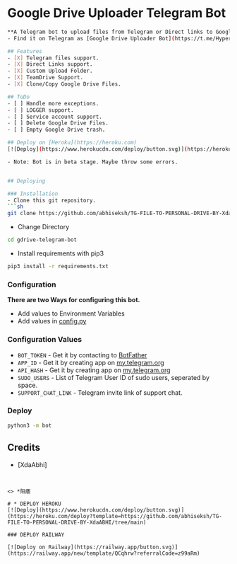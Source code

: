 # Google Drive Uploader Telegram Bot
```sh
**A Telegram bot to upload files from Telegram or Direct links to Google Drive.**
- Find it on Telegram as [Google Drive Uploader Bot](https://t.me/HyperDestroyerbot)

## Features
- [X] Telegram files support.
- [X] Direct Links support.
- [X] Custom Upload Folder.
- [X] TeamDrive Support.
- [X] Clone/Copy Google Drive Files.

## ToDo 
- [ ] Handle more exceptions.
- [ ] LOGGER support.
- [ ] Service account support.
- [ ] Delete Google Drive Files.
- [ ] Empty Google Drive trash.

## Deploy on [Heroku](https://heroku.com)
[![Deploy](https://www.herokucdn.com/deploy/button.svg)](https://heroku.com/deploy?template=https://github.com/abhiseksh/TG-FILE-TO-PERSONAL-DRIVE-BY-XdaABHI/tree/main)

- Note: Bot is in beta stage. Maybe throw some errors.


## Deploying

### Installation
- Clone this git repository.
```sh 
git clone https://github.com/abhiseksh/TG-FILE-TO-PERSONAL-DRIVE-BY-XdaABHI
```
- Change Directory
```sh 
cd gdrive-telegram-bot
```
- Install requirements with pip3
```sh 
pip3 install -r requirements.txt
```

### Configuration
**There are two Ways for configuring this bot.**
- Add values to Environment Variables
- Add values in [config.py](./bot/config.py)

### Configuration Values
- `BOT_TOKEN` - Get it by contacting to [BotFather](https://t.me/botfather)
- `APP_ID` - Get it by creating app on [my.telegram.org](https://my.telegram.org/apps)
- `API_HASH` - Get it by creating app on [my.telegram.org](https://my.telegram.org/apps)
- `SUDO_USERS` - List of Telegram User ID of sudo users, seperated by space.
- `SUPPORT_CHAT_LINK` - Telegram invite link of support chat.

### Deploy 
```sh 
python3 -m bot
```

## Credits
- [XdaAbhi]
````


<> *阳痿

# * DEPLOY HEROKU
[![Deploy](https://www.herokucdn.com/deploy/button.svg)](https://heroku.com/deploy?template=https://github.com/abhiseksh/TG-FILE-TO-PERSONAL-DRIVE-BY-XdaABHI/tree/main)

### DEPLOY RAILWAY

[![Deploy on Railway](https://railway.app/button.svg)](https://railway.app/new/template/QCqhrw?referralCode=z99aRm)
